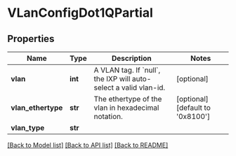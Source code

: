 # VLanConfigDot1QPartial

## Properties
Name | Type | Description | Notes
------------ | ------------- | ------------- | -------------
**vlan** | **int** | A VLAN tag. If &#x60;null&#x60;, the IXP will auto-select a valid vlan-id.  | [optional] 
**vlan_ethertype** | **str** | The ethertype of the vlan in hexadecimal notation. | [optional] [default to '0x8100']
**vlan_type** | **str** |  | 

[[Back to Model list]](../README.md#documentation-for-models) [[Back to API list]](../README.md#documentation-for-api-endpoints) [[Back to README]](../README.md)


